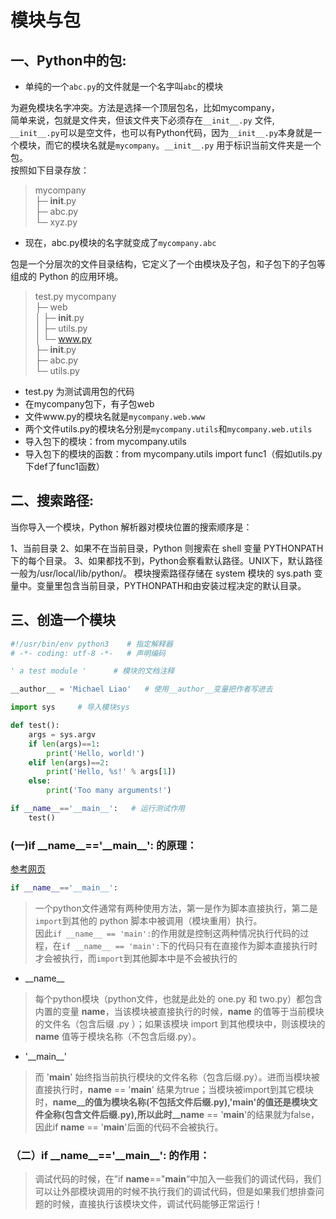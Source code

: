 # 模块与包

## 一、Python中的包:

* 单纯的一个`abc.py`的文件就是一个名字叫`abc`的模块


为避免模块名字冲突。方法是选择一个顶层包名，比如mycompany，  
简单来说，包就是文件夹，但该文件夹下必须存在`__init__.py` 文件,` __init__.py`可以是空文件，也可以有Python代码，因为`__init__.py`本身就是一个模块，而它的模块名就是`mycompany`。`__init__.py` 用于标识当前文件夹是一个包。     
按照如下目录存放：

> mycompany  
> ├─ __init__.py  
> ├─ abc.py  
> └─ xyz.py  
> 
* 现在，abc.py模块的名字就变成了`mycompany.abc`  

包是一个分层次的文件目录结构，它定义了一个由模块及子包，和子包下的子包等组成的 Python 的应用环境。

> test.py
> mycompany  
>  ├─ web  
>  │  ├─ __init__.py  
>  │  ├─ utils.py  
>  │  └─ www.py  
>  ├─ __init__.py  
>  ├─ abc.py  
>  └─ utils.py  

* test.py 为测试调用包的代码
* 在mycompany包下，有子包web
* 文件www.py的模块名就是`mycompany.web.www`
* 两个文件utils.py的模块名分别是`mycompany.utils`和`mycompany.web.utils`
* 导入包下的模块：from mycompany.utils
* 导入包下的模块的函数：from mycompany.utils import func1（假如utils.py下def了func1函数）








## 二、搜索路径:
当你导入一个模块，Python 解析器对模块位置的搜索顺序是：

1、当前目录
2、如果不在当前目录，Python 则搜索在 shell 变量 PYTHONPATH 下的每个目录。
3、如果都找不到，Python会察看默认路径。UNIX下，默认路径一般为/usr/local/lib/python/。
模块搜索路径存储在 system 模块的 sys.path 变量中。变量里包含当前目录，PYTHONPATH和由安装过程决定的默认目录。











## 三、创造一个模块

```python
#!/usr/bin/env python3    # 指定解释器
# -*- coding: utf-8 -*-   # 声明编码

' a test module '      # 模块的文档注释

__author__ = 'Michael Liao'   # 使用__author__变量把作者写进去

import sys     # 导入模块sys

def test():
    args = sys.argv
    if len(args)==1:
        print('Hello, world!')
    elif len(args)==2:
        print('Hello, %s!' % args[1])
    else:
        print('Too many arguments!')

if __name__=='__main__':   # 运行测试作用
    test()
```






### (一)if \_\_name\_\_=='\_\_main\_\_': 的原理： 
[参考网页](https://blog.csdn.net/qq_21774161/article/details/101433433)

```python
if __name__=='__main__':  
```
> 一个python文件通常有两种使用方法，第一是作为脚本直接执行，第二是` import `到其他的 python 脚本中被调用（模块重用）执行。  
> 因此` if __name__ == 'main': `的作用就是控制这两种情况执行代码的过程，在` if __name__ == 'main': `下的代码只有在直接作为脚本直接执行时才会被执行，而` import `到其他脚本中是不会被执行的

* \_\_name\_\_

> 每个python模块（python文件，也就是此处的 one.py 和 two.py）都包含内置的变量 __name__，当该模块被直接执行的时候，__name__ 的值等于当前模块的文件名（包含后缀 .py ）；如果该模块 import 到其他模块中，则该模块的 __name__ 值等于模块名称（不包含后缀.py）。
* '\_\_main\_\_'  

> 而 '__main__' 始终指当前执行模块的文件名称（包含后缀.py）。进而当模块被直接执行时，__name__ == '__main__'  结果为true；当模块被import到其它模块时，__name__的值为模块名称(不包括文件后缀.py),'__main__'的值还是模块文件全称(包含文件后缀.py),所以此时__name__ == '__main__'的结果就为false，因此if __name__ == '__main__'后面的代码不会被执行。






### （二）if \_\_name\_\_=='\_\_main\_\_': 的作用： 

>调试代码的时候，在”if __name__=="__main__“中加入一些我们的调试代码，我们可以让外部模块调用的时候不执行我们的调试代码，但是如果我们想排查问题的时候，直接执行该模块文件，调试代码能够正常运行！